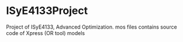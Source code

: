 # ISyE4133Project
Project of ISyE4133, Advanced Optimization.
mos files contains source code of Xpress (OR tool) models
